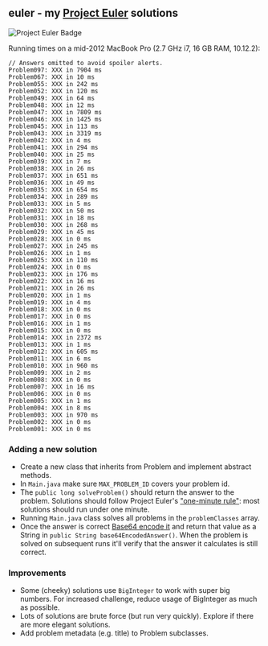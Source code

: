 ## euler - my [Project Euler][1] solutions

![Project Euler Badge](http://i.imgur.com/8qsRbxN.png "Project Euler Badge")

Running times on a mid-2012 MacBook Pro (2.7 GHz i7, 16 GB RAM, 10.12.2):

```
// Answers omitted to avoid spoiler alerts.
Problem097: XXX in 7904 ms
Problem067: XXX in 10 ms
Problem055: XXX in 242 ms
Problem052: XXX in 120 ms
Problem049: XXX in 64 ms
Problem048: XXX in 12 ms
Problem047: XXX in 7809 ms
Problem046: XXX in 1425 ms
Problem045: XXX in 113 ms
Problem043: XXX in 3319 ms
Problem042: XXX in 4 ms
Problem041: XXX in 294 ms
Problem040: XXX in 25 ms
Problem039: XXX in 7 ms
Problem038: XXX in 26 ms
Problem037: XXX in 651 ms
Problem036: XXX in 49 ms
Problem035: XXX in 654 ms
Problem034: XXX in 289 ms
Problem033: XXX in 5 ms
Problem032: XXX in 50 ms
Problem031: XXX in 18 ms
Problem030: XXX in 268 ms
Problem029: XXX in 45 ms
Problem028: XXX in 0 ms
Problem027: XXX in 245 ms
Problem026: XXX in 1 ms
Problem025: XXX in 110 ms
Problem024: XXX in 0 ms
Problem023: XXX in 176 ms
Problem022: XXX in 16 ms
Problem021: XXX in 26 ms
Problem020: XXX in 1 ms
Problem019: XXX in 4 ms
Problem018: XXX in 0 ms
Problem017: XXX in 0 ms
Problem016: XXX in 1 ms
Problem015: XXX in 0 ms
Problem014: XXX in 2372 ms
Problem013: XXX in 1 ms
Problem012: XXX in 605 ms
Problem011: XXX in 6 ms
Problem010: XXX in 960 ms
Problem009: XXX in 2 ms
Problem008: XXX in 0 ms
Problem007: XXX in 16 ms
Problem006: XXX in 0 ms
Problem005: XXX in 1 ms
Problem004: XXX in 8 ms
Problem003: XXX in 970 ms
Problem002: XXX in 0 ms
Problem001: XXX in 0 ms
```

### Adding a new solution
* Create a new class that inherits from Problem and implement abstract methods.
* In `Main.java` make sure `MAX_PROBLEM_ID` covers your problem id.
* The `public long solveProblem()` should return the answer to the problem. Solutions should follow Project Euler's ["one-minute rule"][3]: most solutions should run under one minute. 
* Running `Main.java` class solves all problems in the `problemClasses` array.
* Once the answer is correct [Base64 encode it][2] and return that value as a String in `public String base64EncodedAnswer()`. When the problem is solved on subsequent runs it'll verify that the answer it calculates is still correct.

### Improvements
* Some (cheeky) solutions use `BigInteger` to work with super big numbers. For increased challenge, reduce usage of BigInteger as much as possible.
* Lots of solutions are brute force (but run very quickly). Explore if there are more elegant solutions. 
* Add problem metadata (e.g. title) to Problem subclasses.

[1]: https://projecteuler.net/
[2]: https://www.base64encode.org/
[3]: https://projecteuler.net/about
